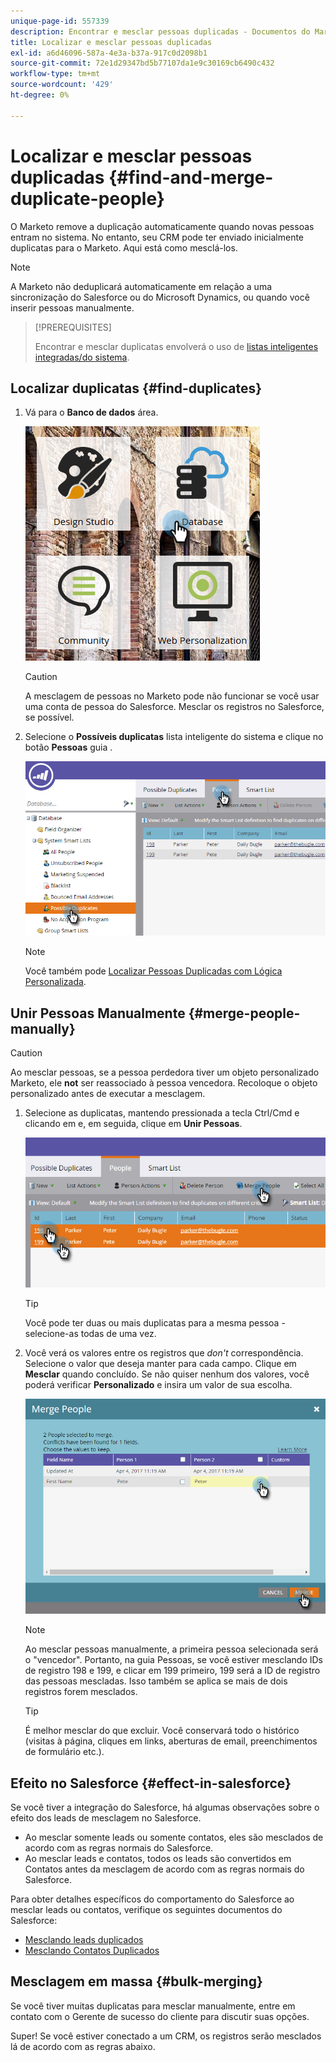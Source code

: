 ```yaml
---
unique-page-id: 557339
description: Encontrar e mesclar pessoas duplicadas - Documentos do Marketo - Documentação do produto
title: Localizar e mesclar pessoas duplicadas
exl-id: a6d46096-587a-4e3a-b37a-917c0d2098b1
source-git-commit: 72e1d29347bd5b77107da1e9c30169cb6490c432
workflow-type: tm+mt
source-wordcount: '429'
ht-degree: 0%

---
```


# Localizar e mesclar pessoas duplicadas {#find-and-merge-duplicate-people}

O Marketo remove a duplicação automaticamente quando novas pessoas entram no sistema. No entanto, seu CRM pode ter enviado inicialmente duplicatas para o Marketo. Aqui está como mesclá-los.

>[!NOTE]
>
>A Marketo não deduplicará automaticamente em relação a uma sincronização do Salesforce ou do Microsoft Dynamics, ou quando você inserir pessoas manualmente.

>[!PREREQUISITES]
>
>Encontrar e mesclar duplicatas envolverá o uso de [listas inteligentes integradas/do sistema](/help/marketo/product-docs/core-marketo-concepts/smart-lists-and-static-lists/using-smart-lists/use-built-in-system-smart-lists.md).

## Localizar duplicatas {#find-duplicates}

1. Vá para o **Banco de dados** área.

   ![](assets/db.png)

   >[!CAUTION]
   >
   >A mesclagem de pessoas no Marketo pode não funcionar se você usar uma conta de pessoa do Salesforce. Mesclar os registros no Salesforce, se possível.

1. Selecione o **Possíveis duplicatas** lista inteligente do sistema e clique no botão **Pessoas** guia .

   ![](assets/two.png)

   >[!NOTE]
   >
   >Você também pode [Localizar Pessoas Duplicadas com Lógica Personalizada](/help/marketo/product-docs/core-marketo-concepts/smart-lists-and-static-lists/managing-people-in-smart-lists/find-duplicate-people-with-custom-logic.md).

## Unir Pessoas Manualmente {#merge-people-manually}

>[!CAUTION]
>
>Ao mesclar pessoas, se a pessoa perdedora tiver um objeto personalizado Marketo, ele **not** ser reassociado à pessoa vencedora. Recoloque o objeto personalizado antes de executar a mesclagem.

1. Selecione as duplicatas, mantendo pressionada a tecla Ctrl/Cmd e clicando em e, em seguida, clique em **Unir Pessoas**.

   ![](assets/three.png)

   >[!TIP]
   >
   >Você pode ter duas ou mais duplicatas para a mesma pessoa - selecione-as todas de uma vez.

1. Você verá os valores entre os registros que _don&#39;t_ correspondência. Selecione o valor que deseja manter para cada campo. Clique em **Mesclar** quando concluído. Se não quiser nenhum dos valores, você poderá verificar **Personalizado** e insira um valor de sua escolha.

   ![](assets/four.png)

   >[!NOTE]
   >
   >Ao mesclar pessoas manualmente, a primeira pessoa selecionada será o &quot;vencedor&quot;. Portanto, na guia Pessoas, se você estiver mesclando IDs de registro 198 e 199, e clicar em 199 primeiro, 199 será a ID de registro das pessoas mescladas. Isso também se aplica se mais de dois registros forem mesclados.

   >[!TIP]
   >
   >É melhor mesclar do que excluir. Você conservará todo o histórico (visitas à página, cliques em links, aberturas de email, preenchimentos de formulário etc.).

## Efeito no Salesforce {#effect-in-salesforce}

Se você tiver a integração do Salesforce, há algumas observações sobre o efeito dos leads de mesclagem no Salesforce.

* Ao mesclar somente leads ou somente contatos, eles são mesclados de acordo com as regras normais do Salesforce.
* Ao mesclar leads e contatos, todos os leads são convertidos em Contatos antes da mesclagem de acordo com as regras normais do Salesforce.

Para obter detalhes específicos do comportamento do Salesforce ao mesclar leads ou contatos, verifique os seguintes documentos do Salesforce:

* [Mesclando leads duplicados](https://help.salesforce.com/HTViewHelpDoc?id=leads_merge.htm&amp;language=en_US)
* [Mesclando Contatos Duplicados](https://help.salesforce.com/HTViewHelpDoc?id=contacts_merge.htm&amp;language=en_US)

## Mesclagem em massa {#bulk-merging}

Se você tiver muitas duplicatas para mesclar manualmente, entre em contato com o Gerente de sucesso do cliente para discutir suas opções.

Super! Se você estiver conectado a um CRM, os registros serão mesclados lá de acordo com as regras abaixo.
